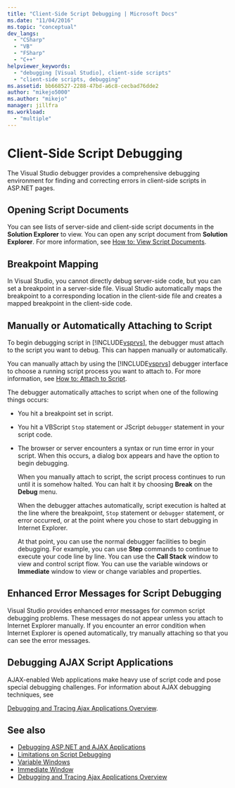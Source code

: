 ```yaml
---
title: "Client-Side Script Debugging | Microsoft Docs"
ms.date: "11/04/2016"
ms.topic: "conceptual"
dev_langs:
  - "CSharp"
  - "VB"
  - "FSharp"
  - "C++"
helpviewer_keywords:
  - "debugging [Visual Studio], client-side scripts"
  - "client-side scripts, debugging"
ms.assetid: bb668527-2288-47bd-a6c8-cecbad76dde2
author: "mikejo5000"
ms.author: "mikejo"
manager: jillfra
ms.workload:
  - "multiple"
---
```

# Client-Side Script Debugging
The Visual Studio  debugger provides a comprehensive debugging environment for finding and correcting errors in client-side scripts in ASP.NET pages.

## Opening Script Documents
You can see lists of server-side and client-side script documents in the **Solution Explorer** to view. You can open any script document from **Solution Explorer**. For more information, see [How to: View Script Documents](../debugger/how-to-view-script-documents.md).

## Breakpoint Mapping
 In Visual Studio, you cannot directly debug server-side code, but you can set a breakpoint in a server-side file. Visual Studio automatically maps the breakpoint to a corresponding location in the client-side file and creates a mapped breakpoint in the client-side code.

## Manually or Automatically Attaching to Script
 To begin debugging script in [!INCLUDE[vsprvs](../code-quality/includes/vsprvs_md.md)], the debugger must attach to the script you want to debug. This can happen manually or automatically.

 You can manually attach by using the [!INCLUDE[vsprvs](../code-quality/includes/vsprvs_md.md)] debugger interface to choose a running script process you want to attach to. For more information, see [How to: Attach to Script](../debugger/how-to-attach-to-script.md).

 The debugger automatically attaches to script when one of the following things occurs:

- You hit a breakpoint set in script.

- You hit a VBScript `Stop` statement or JScript `debugger` statement in your script code.

- The browser or server encounters a syntax or run time error in your script. When this occurs, a dialog box appears and have the option to begin debugging.

  When you manually attach to script, the script process continues to run until it is somehow halted. You can halt it by choosing **Break** on the **Debug** menu.

  When the debugger attaches automatically, script execution is halted at the line where the breakpoint, `Stop` statement or `debugger` statement, or error occurred, or at the point where you chose to start debugging in Internet Explorer.

  At that point, you can use the normal debugger facilities to begin debugging. For example, you can use **Step** commands to continue to execute your code line by line. You can use the **Call Stack** window to view and control script flow. You can use the variable windows or **Immediate** window to view or change variables and properties.

## Enhanced Error Messages for Script Debugging
 Visual Studio provides enhanced error messages for common script debugging problems. These messages do not appear unless you attach to Internet Explorer manually. If you encounter an error condition when Internet Explorer is opened automatically, try manually attaching so that you can see the error messages.

## Debugging AJAX Script Applications
 AJAX-enabled Web applications make heavy use of script code and pose special debugging challenges. For information about AJAX debugging techniques, see

 [Debugging and Tracing Ajax Applications Overview](https://msdn.microsoft.com/Library/92684ea0-7bb4-4a34-9203-3aa6394ce375).

## See also

- [Debugging ASP.NET and AJAX Applications](how-to-enable-debugging-for-aspnet-applications.md)
- [Limitations on Script Debugging](../debugger/limitations-on-script-debugging.md)
- [Variable Windows](../debugger/debugger-windows.md)
- [Immediate Window](../ide/reference/immediate-window.md)
- [Debugging and Tracing Ajax Applications Overview](https://msdn.microsoft.com/Library/92684ea0-7bb4-4a34-9203-3aa6394ce375)